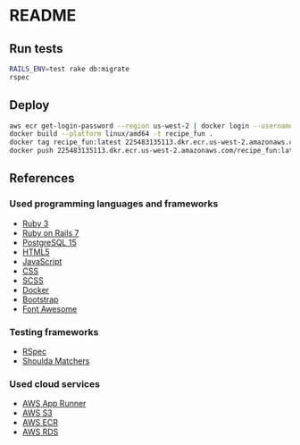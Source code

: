 # README

## Run tests

```bash
RAILS_ENV=test rake db:migrate
rspec
```

## Deploy

```bash
aws ecr get-login-password --region us-west-2 | docker login --username AWS --password-stdin 225483135113.dkr.ecr.us-west-2.amazonaws.com
docker build --platform linux/amd64 -t recipe_fun .
docker tag recipe_fun:latest 225483135113.dkr.ecr.us-west-2.amazonaws.com/recipe_fun:latest
docker push 225483135113.dkr.ecr.us-west-2.amazonaws.com/recipe_fun:latest
```

## References

### Used programming languages and frameworks

- [Ruby 3](https://www.ruby-lang.org/)
- [Ruby on Rails 7](https://rubyonrails.org/)
- [PostgreSQL 15](https://www.postgresql.org/)
- [HTML5](https://developer.mozilla.org/en-US/docs/Web/HTML)
- [JavaScript](https://developer.mozilla.org/en-US/docs/Web/JavaScript)
- [CSS](https://developer.mozilla.org/en-US/docs/Web/CSS)
- [SCSS](https://sass-lang.com/)
- [Docker](https://www.docker.com/)
- [Bootstrap](https://getbootstrap.com/)
- [Font Awesome](https://fontawesome.com/)

### Testing frameworks

- [RSpec](https://rspec.info/)
- [Shoulda Matchers](https://matchers.shoulda.io/)

### Used cloud services

- [AWS App Runner](https://aws.amazon.com/apprunner/)
- [AWS S3](https://aws.amazon.com/s3/)
- [AWS ECR](https://aws.amazon.com/ecr/)
- [AWS RDS](https://aws.amazon.com/rds/)
